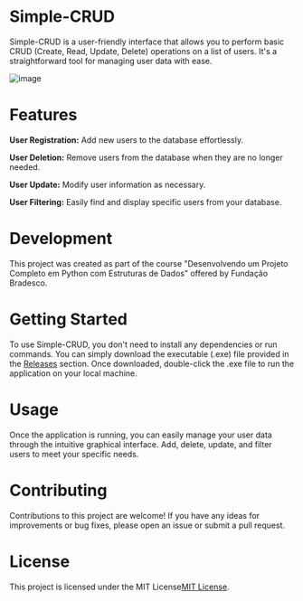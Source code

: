 # Simple-CRUD
Simple-CRUD is a user-friendly interface that allows you to perform basic CRUD (Create, Read, Update, Delete) operations on a list of users. It's a straightforward tool for managing user data with ease.

![image](https://github.com/arthur-cristo-silva/Simple-CRUD/assets/139282632/0a2e8041-aefa-4479-baac-a27453b55cf0)

# Features
**User Registration:** Add new users to the database effortlessly.

**User Deletion:** Remove users from the database when they are no longer needed.

**User Update:** Modify user information as necessary.

**User Filtering:** Easily find and display specific users from your database.

# Development
This project was created as part of the course "Desenvolvendo um Projeto Completo em Python com Estruturas de Dados" offered by Fundação Bradesco.

# Getting Started
To use Simple-CRUD, you don't need to install any dependencies or run commands. You can simply download the executable (.exe) file provided in the [Releases](https://github.com/arthur-cristo-silva/Simple-CRUD/releases) section. Once downloaded, double-click the .exe file to run the application on your local machine.

# Usage
Once the application is running, you can easily manage your user data through the intuitive graphical interface. Add, delete, update, and filter users to meet your specific needs.

# Contributing
Contributions to this project are welcome! If you have any ideas for improvements or bug fixes, please open an issue or submit a pull request.

# License
This project is licensed under the MIT License[MIT License](LICENSE).

